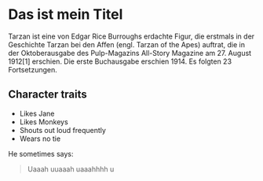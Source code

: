 # Das ist mein Titel

Tarzan ist eine von Edgar Rice Burroughs erdachte Figur, die erstmals in der Geschichte Tarzan bei den Affen (engl. Tarzan of the Apes) auftrat, die in der Oktoberausgabe des Pulp-Magazins All-Story Magazine am 27. August 1912[1] erschien. Die erste Buchausgabe erschien 1914. Es folgten 23 Fortsetzungen.

## Character traits
* Likes Jane
* Likes Monkeys
* Shouts out loud frequently
* Wears no tie

He sometimes says:
> Uaaah uuaaah uaaahhhh u